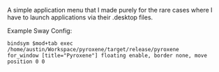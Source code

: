 A simple application menu that I made purely for the rare cases where I have to launch applications via their .desktop files.

Example Sway Config:
```
bindsym $mod+tab exec /home/austin/Workspace/pyroxene/target/release/pyroxene
for_window [title="Pyroxene"] floating enable, border none, move position 0 0
```
